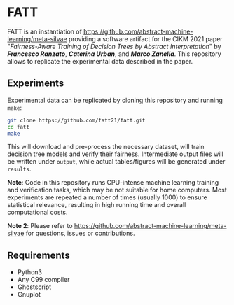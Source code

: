 # FATT

FATT is an instantiation of  https://github.com/abstract-machine-learning/meta-silvae providing a software artifact for the CIKM 2021 paper "*Fairness-Aware Training of Decision Trees by Abstract Interpretation*" by ***Francesco Ranzato***, ***Caterina Urban***, and ***Marco Zanella***. This repository allows to replicate the experimental data described in the paper.

## Experiments

Experimental data can be replicated by cloning this repository and running `make`:

```bash
git clone https://github.com/fatt21/fatt.git
cd fatt
make
```

This will download and pre-process the necessary dataset, will train decision tree models and verify their fairness. Intermediate output files will be written under `output`, while actual tables/figures will be generated under `results`.

**Note**: Code in this repository runs CPU-intense machine learning training and verification tasks, which may be not suitable for home computers. Most experiments are repeated a number of times (usually 1000) to ensure statistical relevance, resulting in high running time and overall computational costs.

**Note 2**: Please refer to https://github.com/abstract-machine-learning/meta-silvae for questions, issues or contributions.

## Requirements

* Python3
* Any C99 compiler
* Ghostscript
* Gnuplot
